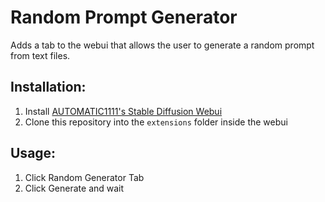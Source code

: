 # Random Prompt Generator

Adds a tab to the webui that allows the user to generate a random prompt from text files.



## Installation:

1. Install [AUTOMATIC1111's Stable Diffusion Webui](https://github.com/AUTOMATIC1111/stable-diffusion-webui)
2. Clone this repository into the `extensions` folder inside the webui

## Usage:

1. Click Random Generator Tab 
2. Click Generate and wait


